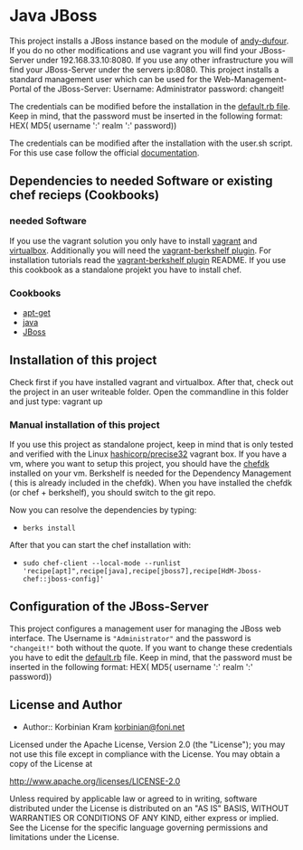 # Java JBoss

This project installs a JBoss instance based on the module of [andy-dufour](https://supermarket.chef.io/cookbooks/jboss7).
If you do no other modifications and use vagrant you will find your JBoss-Server under 192.168.33.10:8080.
If you use any other infrastructure you will find your JBoss-Server under the servers ip:8080.
This project installs a standard management user which can be used for the Web-Management-Portal of the JBoss-Server:
Username: Administrator
password: changeit!

The credentials can be modified before the installation in the 
[default.rb file](/attributes/default.rb).
Keep in  mind, that the password must be inserted in the following format:
HEX( MD5( username ':' realm ':' password))

The credentials can be modified after the installation with the user.sh script. For this use case follow the official [documentation](https://docs.jboss.org/author/display/AS71/add-user+utility).

## Dependencies to needed Software or existing chef recieps (Cookbooks)

### needed Software
If you use the vagrant solution you only have to install [vagrant](https://www.vagrantup.com/) and [virtualbox](https://www.virtualbox.org/). Additionally you will need the [vagrant-berkshelf plugin](https://github.com/berkshelf/vagrant-berkshelf). For installation tutorials read the [vagrant-berkshelf plugin](https://github.com/berkshelf/vagrant-berkshelf) README.
If you use this cookbook as a standalone projekt you have to install chef.

### Cookbooks
* [apt-get](https://supermarket.chef.io/cookbooks/apt)
* [java](https://supermarket.chef.io/cookbooks/java)
* [JBoss](https://supermarket.chef.io/cookbooks/jboss7)


## Installation of this project
Check first if you have installed vagrant and virtualbox.  After that, check out the project in an user writeable folder.
Open the commandline in this folder and just type: vagrant up
### Manual installation of this project
If you use this project as standalone project, keep in mind that is only tested and verified with the Linux [hashicorp/precise32](https://atlas.hashicorp.com/hashicorp/boxes/precise32) vagrant box. If you have a vm, where you want to setup this project, you should have the [chefdk](https://downloads.chef.io/chef-dk/) installed on your vm. Berkshelf is needed for the Dependency Management ( this is already included in the chefdk). When you have installed the chefdk (or chef + berkshelf), you should switch to the git repo.

Now you can resolve the dependencies by typing: 
 * `berks install`

After that you can start the chef installation with: 
 * `sudo chef-client --local-mode --runlist 'recipe[apt]",recipe[java],recipe[jboss7],recipe[HdM-Jboss-chef::jboss-config]'`

## Configuration of the JBoss-Server
This project configures a management user for managing the JBoss web interface. The Username is `"Administrator"` and the password is `"changeit!"` both without the quote. If you want to change these credentials you have to edit the [default.rb](/attributes/default.rb) file. 
Keep in  mind, that the password must be inserted in the following format:
HEX( MD5( username ':' realm ':' password))

## License and Author
 * Author:: Korbinian Kram korbinian@foni.net
 
Licensed under the Apache License, Version 2.0 (the "License"); you may not use this file except in compliance with the License. You may obtain a copy of the License at

http://www.apache.org/licenses/LICENSE-2.0

Unless required by applicable law or agreed to in writing, software distributed under the License is distributed on an "AS IS" BASIS, WITHOUT WARRANTIES OR CONDITIONS OF ANY KIND, either express or implied. See the License for the specific language governing permissions and limitations under the License.
